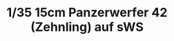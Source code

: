 ---
layout: product
title: "1/35 15cm Panzerwerfer 42 (Zehnling) auf sWS"
price: "TBA" 
desc: "Maketa"
img_path: "/assets/img/BRNC35070.webp"
brand: "Bronco"
available: false
special_offer: false
new: false
soon: false
cat: "010000"
subcat: "015800"
subsubcat: "0N/A"
sifra: "BRNC35070"
popular: false
spec: false
---